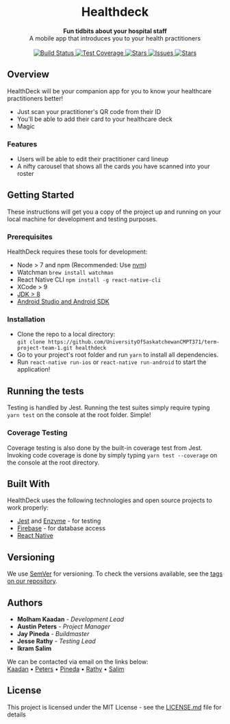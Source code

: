 <h1 align="center">Healthdeck</h1>

<div align="center">
  <strong>Fun tidbits about your hospital staff</strong>
</div>
<div align="center">
  A mobile app that introduces you to your health practitioners
</div>

<br />
<div align="center">
  <!-- Build Status -->
  <a href="https://travis-ci.com/UniversityOfSaskatchewanCMPT371/term-project-team-1">
    <img src="https://img.shields.io/travis/com/UniversityOfSaskatchewanCMPT371/term-project-team-1/master.svg"
      alt="Build Status" />
  </a>
  <!-- Test Coverage -->
  <a href="https://coveralls.io/github/UniversityOfSaskatchewanCMPT371/term-project-team-1?branch=ID3Testing">
    <img src="https://img.shields.io/coveralls/github/UniversityOfSaskatchewanCMPT371/term-project-team-1/master.svg"
      alt="Test Coverage" />
  </a>
  <!-- Stars -->
  <a href="https://github.com/UniversityOfSaskatchewanCMPT371/term-project-team-1/stargazers">
    <img src="https://img.shields.io/github/stars/UniversityOfSaskatchewanCMPT371/term-project-team-1.svg"
      alt="Stars" />
  </a>
  <!-- Issues -->
  <a href="https://github.com/UniversityOfSaskatchewanCMPT371/term-project-team-1/issues">
    <img src="https://img.shields.io/github/issues/UniversityOfSaskatchewanCMPT371/term-project-team-1.svg"
      alt="Issues" />
  </a>
  <!-- License -->
  <a href="https://github.com/UniversityOfSaskatchewanCMPT371/term-project-team-1/blob/master/LICENSE">
    <img src="https://img.shields.io/github/license/UniversityOfSaskatchewanCMPT371/term-project-team-1.svg"
      alt="Stars" />
  </a>
</div>

## Overview
HealthDeck will be your companion app for you to know your healthcare practitioners better!

  - Just scan your practitioner's QR code from their ID
  - You'll be able to add their card to your healthcare deck
  - Magic

### Features
  - Users will be able to edit their practitioner card lineup
  - A nifty carousel that shows all the cards you have scanned into your roster

## Getting Started

These instructions will get you a copy of the project up and running on your local machine for development and testing purposes.

### Prerequisites
HealthDeck requires these tools for development:

- Node > 7 and npm (Recommended: Use [nvm](https://github.com/creationix/nvm))
- Watchman `brew install watchman`
- React Native CLI `npm install -g react-native-cli`
- XCode > 9
- [JDK > 8](http://www.oracle.com/technetwork/java/javase/downloads/jdk8-downloads-2133151.html)
- [Android Studio and Android SDK](https://developer.android.com/studio/index.html)

### Installation

- Clone the repo to a local directory:  
`git clone https://github.com/UniversityOfSaskatchewanCMPT371/term-project-team-1.git healthdeck`
- Go to your project's root folder and run `yarn` to install all dependencies.
- Run `react-native run-ios` or `react-native run-android` to start the application!


## Running the tests
Testing is handled by Jest. Running the test suites simply require typing `yarn test` on the console at the root folder. Simple! 

### Coverage Testing
Coverage testing is also done by the built-in coverage test from Jest. Invoking code coverage is done by simply typing `yarn test --coverage` on the console at the root directory.

## Built With
HealthDeck uses the following technologies and open source projects to work properly:

* [Jest] and [Enzyme] - for testing 
* [Firebase] - for database access
* [React Native]

## Versioning
We use [SemVer](http://semver.org/) for versioning. To check the versions available, see the [tags on our repository](https://github.com/UniversityOfSaskatchewanCMPT371/term-project-team-1/tags).

## Authors

* **Molham Kaadan** - *Development Lead*
* **Austin Peters** - *Project Manager*
* **Jay Pineda** - *Buildmaster*
* **Jesse Rathy** - *Testing Lead*
* **Ikram Salim**

We can be contacted via email on the links below:  
[Kaadan] • [Peters] • [Pineda] • [Rathy] • [Salim]

## License

This project is licensed under the MIT License - see the [LICENSE.md](../LICENSE.md) file for details

[//]: # (These are reference links used in the body of this note and get stripped out when the markdown processor does its job. There is no need to format nicely because it shouldn't be seen. Thanks SO - http://stackoverflow.com/questions/4823468/store-comments-in-markdown-syntax)

   [Jest]: <https://jestjs.io/>
   [Enzyme]: <https://github.com/airbnb/enzyme>
   [Firebase]: <https://firebase.google.com/>
   [React Native]: <https://facebook.github.io/react-native/>

   [Kaadan]: <mailto:molham_kaadan@hotmail.com>
   [Peters]: <mailto:austin.peters@usask.ca>
   [Pineda]: <mailto:jay.p@usask.ca>
   [Rathy]: <mailto:jrr867@mail.usask.ca>
   [Salim]: <mailto:ikramsalim69@gmail.com>